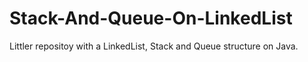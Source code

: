 # Stack-And-Queue-On-LinkedList
Littler repositoy with a LinkedList, Stack and Queue structure on Java.
